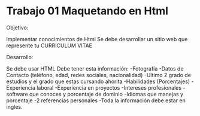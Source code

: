 # Trabajo 01 Maquetando en Html
Objetivo:

Implementar conocimientos de Html
Se debe desarrollar un sitio web que represente tu CURRICULUM VITAE


Desarrollo:

Se debe usar HTML
Debe tener esta información:
-Fotografía
-Datos de Contacto (teléfono, edad, redes sociales, nacionalidad)
-Ultimo 2 grado de estudios y el grado que estas cursando ahorita
-Habilidades (Porcentajes)
-Experiencia laboral
-Experiencia en proyectos
-Intereses profesionales
-software que conoces y porcentaje de dominio
-Idiomas que manejas y porcentaje
-2 referencias personales
-Toda la información debe estar en ingles.

